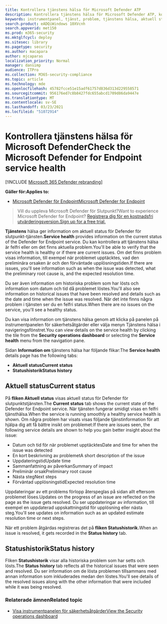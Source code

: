 ```yaml
---
title: Kontrollera tjänstens hälsa för Microsoft Defender ATP
description: Kontrollera tjänstens hälsa för Microsoft Defender ATP, kontrollera om tjänsten har problem och granska tidigare problem som har lösts.
keywords: instrumentpanel, tjänst, problem, tjänstens hälsa, aktuell status, statushistorik, sammanfattning av påverkan, preliminär rot, lösning, upplösningstid, förväntad upplösningstid
search.product: eADQiWindows 10XVcnh
search.appverid: met150
ms.prod: m365-security
ms.mktglfcycl: deploy
ms.sitesec: library
ms.pagetype: security
ms.author: macapara
author: mjcaparas
localization_priority: Normal
manager: dansimp
audience: ITPro
ms.collection: M365-security-compliance
ms.topic: article
ms.technology: mde
ms.openlocfilehash: 45782fcce51e15adf61757d836d313d229558571
ms.sourcegitcommit: 956176ed7c8b8427fdc655abcd1709d86da9447e
ms.translationtype: MT
ms.contentlocale: sv-SE
ms.lasthandoff: 03/23/2021
ms.locfileid: "51072914"
---
```

# <a name="check-the-microsoft-defender-for-endpoint-service-health"></a><span data-ttu-id="312d9-104">Kontrollera tjänstens hälsa för Microsoft Defender</span><span class="sxs-lookup"><span data-stu-id="312d9-104">Check the Microsoft Defender for Endpoint service health</span></span>

[!INCLUDE [Microsoft 365 Defender rebranding](../../includes/microsoft-defender.md)]


<span data-ttu-id="312d9-105">**Gäller för:**</span><span class="sxs-lookup"><span data-stu-id="312d9-105">**Applies to:**</span></span>
- [<span data-ttu-id="312d9-106">Microsoft Defender för Endpoint</span><span class="sxs-lookup"><span data-stu-id="312d9-106">Microsoft Defender for Endpoint</span></span>](https://go.microsoft.com/fwlink/?linkid=2154037)



><span data-ttu-id="312d9-107">Vill du uppleva Microsoft Defender för Slutpunkt?</span><span class="sxs-lookup"><span data-stu-id="312d9-107">Want to experience Microsoft Defender for Endpoint?</span></span> [<span data-ttu-id="312d9-108">Registrera dig för en kostnadsfri utvärderingsversion.</span><span class="sxs-lookup"><span data-stu-id="312d9-108">Sign up for a free trial.</span></span>](https://www.microsoft.com/microsoft-365/windows/microsoft-defender-atp?ocid=docs-wdatp-servicestatus-abovefoldlink)

<span data-ttu-id="312d9-109">**Tjänstens** hälsa ger information om aktuell status för Defender för slutpunkt-tjänsten.</span><span class="sxs-lookup"><span data-stu-id="312d9-109">**Service health** provides information on the current status of the Defender for Endpoint service.</span></span> <span data-ttu-id="312d9-110">Du kan kontrollera att tjänstens hälsa är felfri eller om det finns aktuella problem.</span><span class="sxs-lookup"><span data-stu-id="312d9-110">You'll be able to verify that the service health is healthy or if there are current issues.</span></span> <span data-ttu-id="312d9-111">Om det finns problem visas information, till exempel när problemet upptäcktes, vad den preliminära orsaken är och den förväntade upplösningstiden.</span><span class="sxs-lookup"><span data-stu-id="312d9-111">If there are issues, you'll see information such as when the issue was detected, what the preliminary root cause is, and the expected resolution time.</span></span>

<span data-ttu-id="312d9-112">Du ser även information om historiska problem som har lösts och information som datum och tid då problemet löstes.</span><span class="sxs-lookup"><span data-stu-id="312d9-112">You'll also see information on historical issues that have been resolved and details such as the date and time when the issue was resolved.</span></span> <span data-ttu-id="312d9-113">När det inte finns några problem i tjänsten ser du en felfri status.</span><span class="sxs-lookup"><span data-stu-id="312d9-113">When there are no issues on the service, you'll see a healthy status.</span></span>

<span data-ttu-id="312d9-114">Du kan visa information om tjänstens hälsa  genom att klicka  på panelen på instrumentpanelen för säkerhetsåtgärder eller välja menyn Tjänstens hälsa i navigeringsfönstret.</span><span class="sxs-lookup"><span data-stu-id="312d9-114">You can view details on the service health by clicking the tile from the **Security operations dashboard** or selecting the **Service health** menu from the navigation pane.</span></span>

<span data-ttu-id="312d9-115">Sidan **Information om** tjänstens hälsa har följande flikar:</span><span class="sxs-lookup"><span data-stu-id="312d9-115">The **Service health** details page has the following tabs:</span></span>

- <span data-ttu-id="312d9-116">**Aktuell status**</span><span class="sxs-lookup"><span data-stu-id="312d9-116">**Current status**</span></span>
- <span data-ttu-id="312d9-117">**Statushistorik**</span><span class="sxs-lookup"><span data-stu-id="312d9-117">**Status history**</span></span>

## <a name="current-status"></a><span data-ttu-id="312d9-118">Aktuell status</span><span class="sxs-lookup"><span data-stu-id="312d9-118">Current status</span></span>
<span data-ttu-id="312d9-119">På **fliken Aktuell status** visas aktuell status för Defender för slutpunktstjänsten.</span><span class="sxs-lookup"><span data-stu-id="312d9-119">The **Current status** tab shows the current state of the Defender for Endpoint service.</span></span> <span data-ttu-id="312d9-120">När tjänsten fungerar smidigt visas en felfri tjänsthälsa.</span><span class="sxs-lookup"><span data-stu-id="312d9-120">When the service is running smoothly a healthy service health is shown.</span></span> <span data-ttu-id="312d9-121">Om några problem har visats visas följande tjänstinformation för att hjälpa dig att få bättre insikt om problemet:</span><span class="sxs-lookup"><span data-stu-id="312d9-121">If there are issues seen, the following service details are shown to help you gain better insight about the issue:</span></span>

- <span data-ttu-id="312d9-122">Datum och tid för när problemet upptäcktes</span><span class="sxs-lookup"><span data-stu-id="312d9-122">Date and time for when the issue was detected</span></span>
- <span data-ttu-id="312d9-123">En kort beskrivning av problemet</span><span class="sxs-lookup"><span data-stu-id="312d9-123">A short description of the issue</span></span>
- <span data-ttu-id="312d9-124">Uppdateringstid</span><span class="sxs-lookup"><span data-stu-id="312d9-124">Update time</span></span>
- <span data-ttu-id="312d9-125">Sammanfattning av påverkan</span><span class="sxs-lookup"><span data-stu-id="312d9-125">Summary of impact</span></span>
- <span data-ttu-id="312d9-126">Preliminär orsak</span><span class="sxs-lookup"><span data-stu-id="312d9-126">Preliminary root cause</span></span>
- <span data-ttu-id="312d9-127">Nästa steg</span><span class="sxs-lookup"><span data-stu-id="312d9-127">Next steps</span></span>
- <span data-ttu-id="312d9-128">Förväntad upplösningstid</span><span class="sxs-lookup"><span data-stu-id="312d9-128">Expected resolution time</span></span>

<span data-ttu-id="312d9-129">Uppdateringar av ett problems förlopp återspeglas på sidan allt eftersom problemet löses.</span><span class="sxs-lookup"><span data-stu-id="312d9-129">Updates on the progress of an issue are reflected on the page as the issue gets resolved.</span></span> <span data-ttu-id="312d9-130">Du ser uppdateringar av information, till exempel en uppdaterad uppskattningstid för upplösning eller nästa steg.</span><span class="sxs-lookup"><span data-stu-id="312d9-130">You'll see updates on information such as an updated estimate resolution time or next steps.</span></span>

<span data-ttu-id="312d9-131">När ett problem åtgärdas registreras det på **fliken Statushistorik.**</span><span class="sxs-lookup"><span data-stu-id="312d9-131">When an issue is resolved, it gets recorded in the **Status history** tab.</span></span>

## <a name="status-history"></a><span data-ttu-id="312d9-132">Statushistorik</span><span class="sxs-lookup"><span data-stu-id="312d9-132">Status history</span></span>
<span data-ttu-id="312d9-133">Fliken **Statushistorik** visar alla historiska problem som har setts och lösts.</span><span class="sxs-lookup"><span data-stu-id="312d9-133">The **Status history** tab reflects all the historical issues that were seen and resolved.</span></span> <span data-ttu-id="312d9-134">Du ser information om de lösta problemen tillsammans med annan information som inkluderades medan den löstes.</span><span class="sxs-lookup"><span data-stu-id="312d9-134">You'll see details of the resolved issues along with the other information that were included while it was being resolved.</span></span>

### <a name="related-topic"></a><span data-ttu-id="312d9-135">Relaterade ämnen</span><span class="sxs-lookup"><span data-stu-id="312d9-135">Related topic</span></span>
- [<span data-ttu-id="312d9-136">Visa instrumentpanelen för säkerhetsåtgärder</span><span class="sxs-lookup"><span data-stu-id="312d9-136">View the Security operations dashboard</span></span>](security-operations-dashboard.md)
